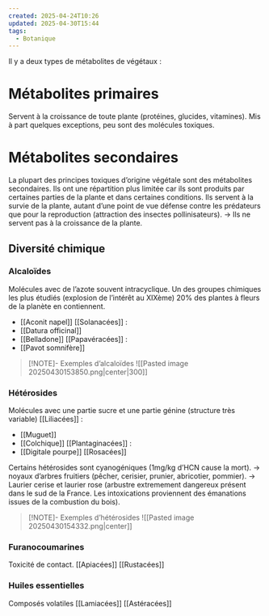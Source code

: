 ```yaml
---
created: 2025-04-24T10:26
updated: 2025-04-30T15:44
tags:
  - Botanique
---
```


Il y a deux types de métabolites de végétaux :
# Métabolites primaires
Servent à la croissance de toute plante (protéines, glucides, vitamines).
Mis à part quelques exceptions, peu sont des molécules toxiques.
# Métabolites secondaires
La plupart des principes toxiques d’origine végétale sont des métabolites secondaires.
Ils ont une répartition plus limitée car ils sont produits par certaines parties de la plante et dans certaines conditions.
Ils servent à la survie de la plante, autant d’une point de vue défense contre les prédateurs que pour la reproduction (attraction des insectes pollinisateurs).
→ Ils ne servent pas à la croissance de la plante.
## Diversité chimique
### Alcaloïdes
Molécules avec de l’azote souvent intracyclique.
Un des groupes chimiques les plus étudiés (explosion de l’intérêt au XIXème)
20% des plantes à fleurs de la planète en contiennent.
- [[Aconit napel]]
[[Solanacées]] :
- [[Datura officinal]]
- [[Belladone]]
[[Papavéracées]] :
- [[Pavot somnifère]]
> [!NOTE]- Exemples d’alcaloïdes
>![[Pasted image 20250430153850.png|center|300]]
### Hétérosides
Molécules avec une partie sucre et une partie génine (structure très variable)
[[Liliacées]] :
- [[Muguet]]
- [[Colchique]]
[[Plantaginacées]] :
- [[Digitale pourpe]]
[[Rosacées]]

Certains hétérosides sont cyanogéniques (1mg/kg d’HCN cause la mort).
→ noyaux d’arbres fruitiers (pêcher, cerisier, prunier, abricotier, pommier).
→ Laurier cerise et laurier rose (arbustre extremement dangereux présent dans le sud de la France. Les intoxications proviennent des émanations issues de la combustion du bois).

> [!NOTE]- Exemples d’hétérosides
> ![[Pasted image 20250430154332.png|center]]

### Furanocoumarines
Toxicité de contact.
[[Apiacées]]
[[Rustacées]]
### Huiles essentielles
Composés volatiles
[[Lamiacées]]
[[Astéracées]]
